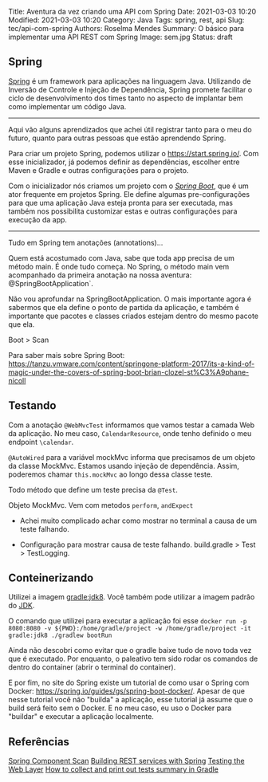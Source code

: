 Title: Aventura da vez criando uma API com Spring
Date: 2021-03-03 10:20
Modified: 2021-03-03 10:20
Category: Java
Tags: spring, rest, api
Slug: tec/api-com-spring
Authors: Roselma Mendes
Summary: O básico para implementar uma API REST com Spring
Image: sem.jpg
Status: draft

## Spring

[Spring](https://spring.io/why-spring) é um framework para aplicações na linguagem Java. Utilizando de Inversão de Controle e Injeção de Dependência, Spring promete facilitar o ciclo de desenvolvimento dos times tanto no aspecto de implantar bem como implementar um código Java.

----------------------

Aqui vão alguns aprendizados que achei útil registrar tanto para o meu do futuro, quanto para outras pessoas que estão aprendendo Spring.

Para criar um projeto Spring, podemos utilizar o https://start.spring.io/. Com esse inicializador, já podemos definir as dependências, escolher entre Maven e Gradle e outras configurações para o projeto.

Com o inicializador nós criamos um projeto com o [*Spring Boot*](https://spring.io/projects/spring-boot), que é um ator frequente em projetos Spring. Ele define algumas pre-configurações para que uma aplicação Java esteja pronta para ser executada, mas também nos possibilita customizar estas e outras configurações para execução da app.

-------------------------------

Tudo em Spring tem anotações (annotations)...

Quem está acostumado com Java, sabe que toda app precisa de um método main. É onde tudo começa. No Spring, o método main vem acompanhado da primeira anotação na nossa aventura: @SpringBootApplication`.

<exemplo>

Não vou aprofundar na SpringBootApplication. O mais importante agora é sabermos que ela define o ponto de partida da aplicação, e também é importante que pacotes e classes criados estejam dentro do mesmo pacote que ela.

<Diagrama>
Boot > Scan
</Diagrama>

Para saber mais sobre Spring Boot: https://tanzu.vmware.com/content/springone-platform-2017/its-a-kind-of-magic-under-the-covers-of-spring-boot-brian-clozel-st%C3%A9phane-nicoll

## Testando

<exemplo>

Com a anotação `@WebMvcTest` informamos que vamos testar a camada Web da aplicação. No meu caso, `CalendarResource`, onde tenho definido  o meu endpoint `\calendar`.

`@AutoWired` para a variável mockMvc informa que precisamos de um objeto da classe MockMvc. Estamos usando injeção de dependência. Assim, poderemos chamar `this.mockMvc` ao longo dessa classe teste.

Todo método que define um teste precisa da `@Test`.

Objeto MockMvc. Vem com metodos `perform`, `andExpect`


- Achei muito complicado achar como mostrar no terminal a causa de um teste falhando.

- Configuração para mostrar causa de teste falhando. build.gradle > Test > TestLogging.

## Conteinerizando

Utilizei a imagem [gradle:jdk8](https://hub.docker.com/_/gradle). Você também pode utilizar a imagem padrão do [JDK](https://hub.docker.com/_/openjdk/).

O comando que utilizei para executar a aplicação foi esse `docker run -p 8080:8080 -v ${PWD}:/home/gradle/project -w /home/gradle/project -it gradle:jdk8 ./gradlew bootRun`

Ainda não descobri como evitar que o gradle baixe tudo de novo toda vez que é executado. Por enquanto, o paleativo tem sido rodar os comandos de dentro do container (abrir o terminal do container).

E por fim, no site do Spring existe um tutorial de como usar o Spring com Docker: https://spring.io/guides/gs/spring-boot-docker/. Apesar de que nesse tutorial você não "builda" a aplicação, esse tutorial já assume que o build será feito sem o Docker. E no meu caso, eu uso o Docker para "buildar" e executar a aplicação localmente.

## Referências

[Spring Component Scan](https://springframework.guru/spring-component-scan/)
[Building REST services with Spring](https://spring.io/guides/tutorials/rest/)
[Testing the Web Layer](https://spring.io/guides/gs/testing-web/)
[How to collect and print out tests summary in Gradle](https://medium.com/@wasyl/pretty-tests-summary-in-gradle-744804dd676c)